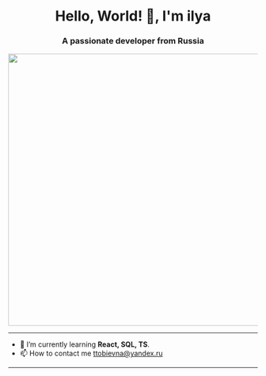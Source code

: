<h1 align="center">Hello, World! 👋, I'm ilya</h1>
<h3 align="center">A passionate developer from Russia</h3>
<img src="https://github.com/21Ner04/21Ner04/assets/133259264/7ffe53b5-db5e-47b6-9104-bca8eb914849" width="900" height="550"  />

__________

* 🧠 I’m currently learning **React, SQL, TS**.
* 📫 How to contact me ttobievna@yandex.ru

_________
